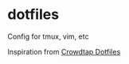 # dotfiles

Config for tmux, vim, etc

Inspiration from [Crowdtap Dotfiles](https://github.com/crowdtap/dotfiles/)
